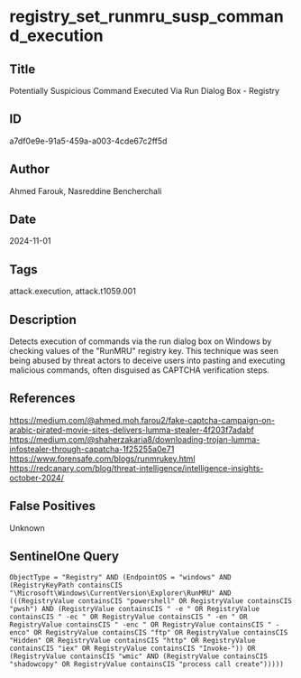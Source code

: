 # registry_set_runmru_susp_command_execution

## Title
Potentially Suspicious Command Executed Via Run Dialog Box - Registry

## ID
a7df0e9e-91a5-459a-a003-4cde67c2ff5d

## Author
Ahmed Farouk, Nasreddine Bencherchali

## Date
2024-11-01

## Tags
attack.execution, attack.t1059.001

## Description
Detects execution of commands via the run dialog box on Windows by checking values of the "RunMRU" registry key.
This technique was seen being abused by threat actors to deceive users into pasting and executing malicious commands, often disguised as CAPTCHA verification steps.


## References
https://medium.com/@ahmed.moh.farou2/fake-captcha-campaign-on-arabic-pirated-movie-sites-delivers-lumma-stealer-4f203f7adabf
https://medium.com/@shaherzakaria8/downloading-trojan-lumma-infostealer-through-capatcha-1f25255a0e71
https://www.forensafe.com/blogs/runmrukey.html
https://redcanary.com/blog/threat-intelligence/intelligence-insights-october-2024/

## False Positives
Unknown

## SentinelOne Query
```
ObjectType = "Registry" AND (EndpointOS = "windows" AND (RegistryKeyPath containsCIS "\Microsoft\Windows\CurrentVersion\Explorer\RunMRU" AND (((RegistryValue containsCIS "powershell" OR RegistryValue containsCIS "pwsh") AND (RegistryValue containsCIS " -e " OR RegistryValue containsCIS " -ec " OR RegistryValue containsCIS " -en " OR RegistryValue containsCIS " -enc " OR RegistryValue containsCIS " -enco" OR RegistryValue containsCIS "ftp" OR RegistryValue containsCIS "Hidden" OR RegistryValue containsCIS "http" OR RegistryValue containsCIS "iex" OR RegistryValue containsCIS "Invoke-")) OR (RegistryValue containsCIS "wmic" AND (RegistryValue containsCIS "shadowcopy" OR RegistryValue containsCIS "process call create")))))

```
